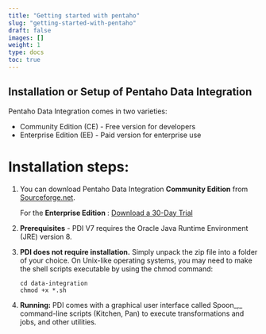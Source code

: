 ```yaml
---
title: "Getting started with pentaho"
slug: "getting-started-with-pentaho"
draft: false
images: []
weight: 1
type: docs
toc: true
---
```


## Installation or Setup of Pentaho Data Integration
Pentaho Data Integration comes in two varieties:
- Community Edition (CE) - Free version for developers
- Enterprise Edition (EE) - Paid version for enterprise use

# Installation steps:

1. You can download Pentaho Data Integration **Community Edition** from [Sourceforge.net](https://sourceforge.net/projects/pentaho/files/Data%20Integration/).

    For the **Enterprise Edition** : [Download a 30-Day Trial](http://www.pentaho.com/download/)

2. **Prerequisites** - 
PDI V7 requires the Oracle Java Runtime Environment (JRE) version 8. 

3. **PDI does not require installation.** Simply unpack the zip file into a folder of your choice.
On Unix-like operating systems, you may need to make the shell scripts executable by using the chmod command:

       cd data-integration
       chmod +x *.sh
4. **Running:**
    PDI comes with a graphical user interface called Spoon_,_ command-line scripts (Kitchen, Pan) to execute transformations and jobs, and other utilities.

